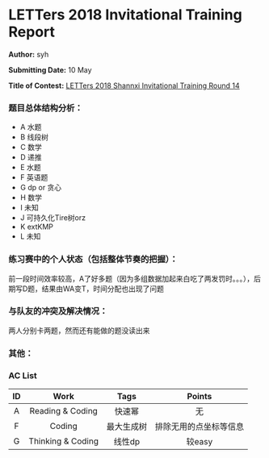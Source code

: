 # LETTers 2018 Invitational Training Report

**Author:** syh

**Submitting Date:** 10 May

**Title of Contest:** [LETTers 2018 Shannxi Invitational Training Round 14](https://vjudge.net/contest/228287)

### 题目总体结构分析：
 - A 水题
 - B 线段树
 - C 数学
 - D 递推
 - E 水题
 - F 英语题
 - G dp or 贪心
 - H 数学
 - I 未知
 - J 可持久化Tire树orz
 - K extKMP
 - L 未知

### 练习赛中的个人状态（包括整体节奏的把握）：
前一段时间效率较高，A了好多题（因为多组数据加起来白吃了两发罚时。。。），后期写D题，结果由WA变T，时间分配也出现了问题

### 与队友的冲突及解决情况：
两人分别卡两题，然而还有能做的题没读出来

### 其他：

### AC List

|ID|Work|Tags|Points|
|:-:|:-:|:-:|:-:|
|A|Reading & Coding|快速幂|无|
|F|Coding|最大生成树|排除无用的点坐标等信息|
|G|Thinking & Coding|线性dp|较easy|
